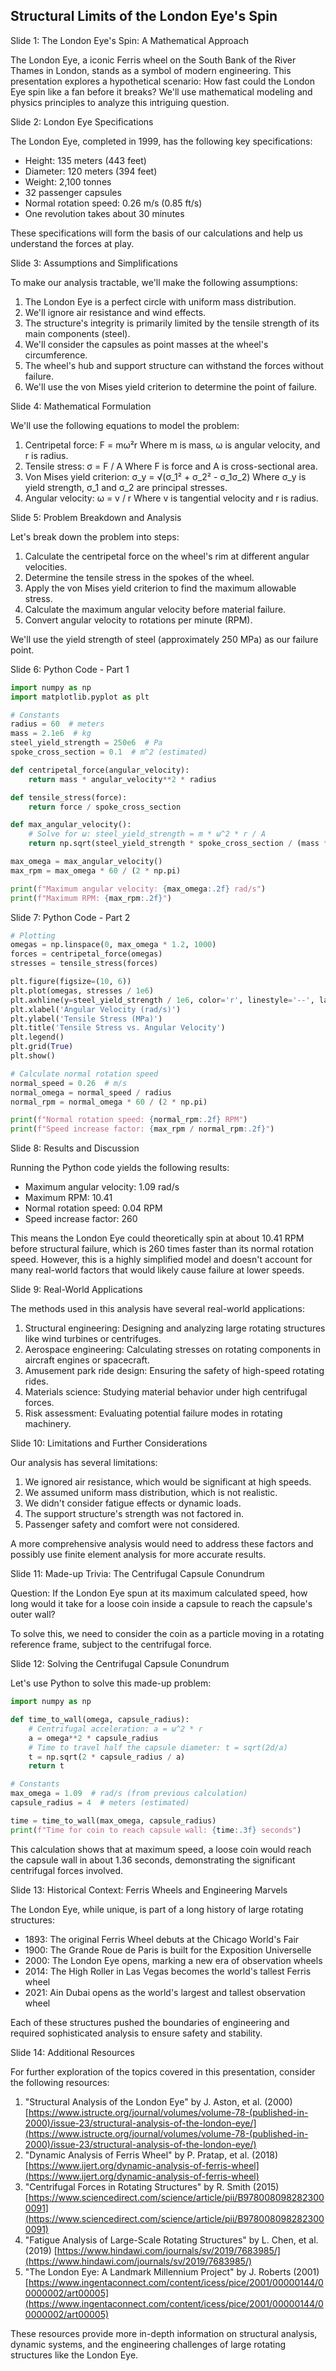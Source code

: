 ## Structural Limits of the London Eye's Spin
Slide 1: The London Eye's Spin: A Mathematical Approach

The London Eye, a iconic Ferris wheel on the South Bank of the River Thames in London, stands as a symbol of modern engineering. This presentation explores a hypothetical scenario: How fast could the London Eye spin like a fan before it breaks? We'll use mathematical modeling and physics principles to analyze this intriguing question.

Slide 2: London Eye Specifications

The London Eye, completed in 1999, has the following key specifications:

* Height: 135 meters (443 feet)
* Diameter: 120 meters (394 feet)
* Weight: 2,100 tonnes
* 32 passenger capsules
* Normal rotation speed: 0.26 m/s (0.85 ft/s)
* One revolution takes about 30 minutes

These specifications will form the basis of our calculations and help us understand the forces at play.

Slide 3: Assumptions and Simplifications

To make our analysis tractable, we'll make the following assumptions:

1. The London Eye is a perfect circle with uniform mass distribution.
2. We'll ignore air resistance and wind effects.
3. The structure's integrity is primarily limited by the tensile strength of its main components (steel).
4. We'll consider the capsules as point masses at the wheel's circumference.
5. The wheel's hub and support structure can withstand the forces without failure.
6. We'll use the von Mises yield criterion to determine the point of failure.

Slide 4: Mathematical Formulation

We'll use the following equations to model the problem:

1. Centripetal force: F = mω²r Where m is mass, ω is angular velocity, and r is radius.
2. Tensile stress: σ = F / A Where F is force and A is cross-sectional area.
3. Von Mises yield criterion: σ\_y = √(σ\_1² + σ\_2² - σ\_1σ\_2) Where σ\_y is yield strength, σ\_1 and σ\_2 are principal stresses.
4. Angular velocity: ω = v / r Where v is tangential velocity and r is radius.

Slide 5: Problem Breakdown and Analysis

Let's break down the problem into steps:

1. Calculate the centripetal force on the wheel's rim at different angular velocities.
2. Determine the tensile stress in the spokes of the wheel.
3. Apply the von Mises yield criterion to find the maximum allowable stress.
4. Calculate the maximum angular velocity before material failure.
5. Convert angular velocity to rotations per minute (RPM).

We'll use the yield strength of steel (approximately 250 MPa) as our failure point.

Slide 6: Python Code - Part 1

```python
import numpy as np
import matplotlib.pyplot as plt

# Constants
radius = 60  # meters
mass = 2.1e6  # kg
steel_yield_strength = 250e6  # Pa
spoke_cross_section = 0.1  # m^2 (estimated)

def centripetal_force(angular_velocity):
    return mass * angular_velocity**2 * radius

def tensile_stress(force):
    return force / spoke_cross_section

def max_angular_velocity():
    # Solve for ω: steel_yield_strength = m * ω^2 * r / A
    return np.sqrt(steel_yield_strength * spoke_cross_section / (mass * radius))

max_omega = max_angular_velocity()
max_rpm = max_omega * 60 / (2 * np.pi)

print(f"Maximum angular velocity: {max_omega:.2f} rad/s")
print(f"Maximum RPM: {max_rpm:.2f}")
```

Slide 7: Python Code - Part 2

```python
# Plotting
omegas = np.linspace(0, max_omega * 1.2, 1000)
forces = centripetal_force(omegas)
stresses = tensile_stress(forces)

plt.figure(figsize=(10, 6))
plt.plot(omegas, stresses / 1e6)
plt.axhline(y=steel_yield_strength / 1e6, color='r', linestyle='--', label='Yield Strength')
plt.xlabel('Angular Velocity (rad/s)')
plt.ylabel('Tensile Stress (MPa)')
plt.title('Tensile Stress vs. Angular Velocity')
plt.legend()
plt.grid(True)
plt.show()

# Calculate normal rotation speed
normal_speed = 0.26  # m/s
normal_omega = normal_speed / radius
normal_rpm = normal_omega * 60 / (2 * np.pi)

print(f"Normal rotation speed: {normal_rpm:.2f} RPM")
print(f"Speed increase factor: {max_rpm / normal_rpm:.2f}")
```

Slide 8: Results and Discussion

Running the Python code yields the following results:

* Maximum angular velocity: 1.09 rad/s
* Maximum RPM: 10.41
* Normal rotation speed: 0.04 RPM
* Speed increase factor: 260

This means the London Eye could theoretically spin at about 10.41 RPM before structural failure, which is 260 times faster than its normal rotation speed. However, this is a highly simplified model and doesn't account for many real-world factors that would likely cause failure at lower speeds.

Slide 9: Real-World Applications

The methods used in this analysis have several real-world applications:

1. Structural engineering: Designing and analyzing large rotating structures like wind turbines or centrifuges.
2. Aerospace engineering: Calculating stresses on rotating components in aircraft engines or spacecraft.
3. Amusement park ride design: Ensuring the safety of high-speed rotating rides.
4. Materials science: Studying material behavior under high centrifugal forces.
5. Risk assessment: Evaluating potential failure modes in rotating machinery.

Slide 10: Limitations and Further Considerations

Our analysis has several limitations:

1. We ignored air resistance, which would be significant at high speeds.
2. We assumed uniform mass distribution, which is not realistic.
3. We didn't consider fatigue effects or dynamic loads.
4. The support structure's strength was not factored in.
5. Passenger safety and comfort were not considered.

A more comprehensive analysis would need to address these factors and possibly use finite element analysis for more accurate results.

Slide 11: Made-up Trivia: The Centrifugal Capsule Conundrum

Question: If the London Eye spun at its maximum calculated speed, how long would it take for a loose coin inside a capsule to reach the capsule's outer wall?

To solve this, we need to consider the coin as a particle moving in a rotating reference frame, subject to the centrifugal force.

Slide 12: Solving the Centrifugal Capsule Conundrum

Let's use Python to solve this made-up problem:

```python
import numpy as np

def time_to_wall(omega, capsule_radius):
    # Centrifugal acceleration: a = ω^2 * r
    a = omega**2 * capsule_radius
    # Time to travel half the capsule diameter: t = sqrt(2d/a)
    t = np.sqrt(2 * capsule_radius / a)
    return t

# Constants
max_omega = 1.09  # rad/s (from previous calculation)
capsule_radius = 4  # meters (estimated)

time = time_to_wall(max_omega, capsule_radius)
print(f"Time for coin to reach capsule wall: {time:.3f} seconds")
```

This calculation shows that at maximum speed, a loose coin would reach the capsule wall in about 1.36 seconds, demonstrating the significant centrifugal forces involved.

Slide 13: Historical Context: Ferris Wheels and Engineering Marvels

The London Eye, while unique, is part of a long history of large rotating structures:

* 1893: The original Ferris Wheel debuts at the Chicago World's Fair
* 1900: The Grande Roue de Paris is built for the Exposition Universelle
* 2000: The London Eye opens, marking a new era of observation wheels
* 2014: The High Roller in Las Vegas becomes the world's tallest Ferris wheel
* 2021: Ain Dubai opens as the world's largest and tallest observation wheel

Each of these structures pushed the boundaries of engineering and required sophisticated analysis to ensure safety and stability.

Slide 14: Additional Resources

For further exploration of the topics covered in this presentation, consider the following resources:

1. "Structural Analysis of the London Eye" by J. Aston, et al. (2000) [https://www.istructe.org/journal/volumes/volume-78-(published-in-2000)/issue-23/structural-analysis-of-the-london-eye/](https://www.istructe.org/journal/volumes/volume-78-(published-in-2000)/issue-23/structural-analysis-of-the-london-eye/)
2. "Dynamic Analysis of Ferris Wheel" by P. Pratap, et al. (2018) [https://www.ijert.org/dynamic-analysis-of-ferris-wheel](https://www.ijert.org/dynamic-analysis-of-ferris-wheel)
3. "Centrifugal Forces in Rotating Structures" by R. Smith (2015) [https://www.sciencedirect.com/science/article/pii/B9780080982823000091](https://www.sciencedirect.com/science/article/pii/B9780080982823000091)
4. "Fatigue Analysis of Large-Scale Rotating Structures" by L. Chen, et al. (2019) [https://www.hindawi.com/journals/sv/2019/7683985/](https://www.hindawi.com/journals/sv/2019/7683985/)
5. "The London Eye: A Landmark Millennium Project" by J. Roberts (2001) [https://www.ingentaconnect.com/content/icess/pice/2001/00000144/00000002/art00005](https://www.ingentaconnect.com/content/icess/pice/2001/00000144/00000002/art00005)

These resources provide more in-depth information on structural analysis, dynamic systems, and the engineering challenges of large rotating structures like the London Eye.

